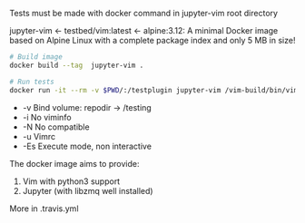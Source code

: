 Tests must be made with docker command in jupyter-vim root directory

jupyter-vim <- testbed/vim:latest <- alpine:3.12: A minimal Docker image based on Alpine Linux with a complete package index and only 5 MB in size!


```bash
# Build image
docker build --tag  jupyter-vim .

# Run tests
docker run -it --rm -v $PWD/:/testplugin jupyter-vim /vim-build/bin/vim_8.1.0519 -i NONE -N -u /testplugin/test/vimrc -Es '+Vader! /testplugin/test/*.vader'
```

* -v Bind volume: repodir -> /testing
* -i No viminfo
* -N No compatible
* -u  Vimrc
* -Es Execute mode, non interactive

The docker image aims to provide:
1. Vim with python3 support
2. Jupyter (with libzmq well installed)


More in .travis.yml
